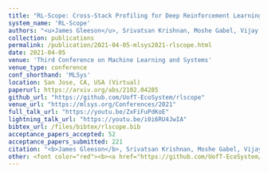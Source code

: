 ```yaml
---
title: "RL-Scope: Cross-Stack Profiling for Deep Reinforcement Learning Workloads"
system_name: 'RL-Scope'
authors: "<u>James Gleeson</u>, Srivatsan Krishnan, Moshe Gabel, Vijay Janapa Reddi, Eyal de Lara, Gennady Pekhimenko"
collection: publications
permalink: /publication/2021-04-05-mlsys2021-rlscope.html
date: 2021-04-05
venue: 'Third Conference on Machine Learning and Systems'
venue_type: conference
conf_shorthand: 'MLSys'
location: San Jose, CA, USA (Virtual)
paperurl: https://arxiv.org/abs/2102.04285
github_url: "https://github.com/UofT-EcoSystem/rlscope"
venue_url: "https://mlsys.org/Conferences/2021"
full_talk_url: "https://youtu.be/ZxFiFuPdKoE"
lightning_talk_url: "https://youtu.be/i0i6RU4JwIA"
bibtex_url: /files/bibtex/rlscope.bib
acceptance_papers_accepted: 52
acceptance_papers_submitted: 221
citation: "<b>James Gleeson</b>, Srivatsan Krishnan, Moshe Gabel, Vijay Janapa Reddi, Eyal de Lara, Gennady Pekhimenko. 2021. &quot;RL-Scope: Cross-Stack Profiling for Deep Reinforcement Learning Workloads,&quot; <i>Third Conference on Machine Learning and Systems (MLSys)</i>, San Jose, CA, USA 2021."
other: <font color="red"><b><a href="https://github.com/UofT-EcoSystem/rlscope">RL-Scope is open sourced, available here!</a></b></font>
---
```

